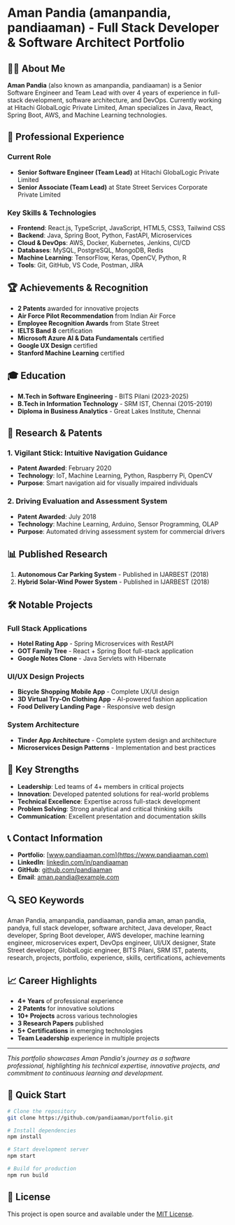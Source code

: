 # Aman Pandia (amanpandia, pandiaaman) - Full Stack Developer & Software Architect Portfolio

## 👨‍💻 About Me

**Aman Pandia** (also known as amanpandia, pandiaaman) is a Senior Software Engineer and Team Lead with over 4 years of experience in full-stack development, software architecture, and DevOps. Currently working at Hitachi GlobalLogic Private Limited, Aman specializes in Java, React, Spring Boot, AWS, and Machine Learning technologies.

## 🚀 Professional Experience

### Current Role
- **Senior Software Engineer (Team Lead)** at Hitachi GlobalLogic Private Limited
- **Senior Associate (Team Lead)** at State Street Services Corporate Private Limited

### Key Skills & Technologies
- **Frontend**: React.js, TypeScript, JavaScript, HTML5, CSS3, Tailwind CSS
- **Backend**: Java, Spring Boot, Python, FastAPI, Microservices
- **Cloud & DevOps**: AWS, Docker, Kubernetes, Jenkins, CI/CD
- **Databases**: MySQL, PostgreSQL, MongoDB, Redis
- **Machine Learning**: TensorFlow, Keras, OpenCV, Python, R
- **Tools**: Git, GitHub, VS Code, Postman, JIRA

## 🏆 Achievements & Recognition

- **2 Patents** awarded for innovative projects
- **Air Force Pilot Recommendation** from Indian Air Force
- **Employee Recognition Awards** from State Street
- **IELTS Band 8** certification
- **Microsoft Azure AI & Data Fundamentals** certified
- **Google UX Design** certified
- **Stanford Machine Learning** certified

## 🎓 Education

- **M.Tech in Software Engineering** - BITS Pilani (2023-2025)
- **B.Tech in Information Technology** - SRM IST, Chennai (2015-2019)
- **Diploma in Business Analytics** - Great Lakes Institute, Chennai

## 🔬 Research & Patents

### 1. Vigilant Stick: Intuitive Navigation Guidance
- **Patent Awarded**: February 2020
- **Technology**: IoT, Machine Learning, Python, Raspberry Pi, OpenCV
- **Purpose**: Smart navigation aid for visually impaired individuals

### 2. Driving Evaluation and Assessment System
- **Patent Awarded**: July 2018
- **Technology**: Machine Learning, Arduino, Sensor Programming, OLAP
- **Purpose**: Automated driving assessment system for commercial drivers

## 📊 Published Research

1. **Autonomous Car Parking System** - Published in IJARBEST (2018)
2. **Hybrid Solar-Wind Power System** - Published in IJARBEST (2018)

## 🛠️ Notable Projects

### Full Stack Applications
- **Hotel Rating App** - Spring Microservices with RestAPI
- **GOT Family Tree** - React + Spring Boot full-stack application
- **Google Notes Clone** - Java Servlets with Hibernate

### UI/UX Design Projects
- **Bicycle Shopping Mobile App** - Complete UX/UI design
- **3D Virtual Try-On Clothing App** - AI-powered fashion application
- **Food Delivery Landing Page** - Responsive web design

### System Architecture
- **Tinder App Architecture** - Complete system design and architecture
- **Microservices Design Patterns** - Implementation and best practices

## 🌟 Key Strengths

- **Leadership**: Led teams of 4+ members in critical projects
- **Innovation**: Developed patented solutions for real-world problems
- **Technical Excellence**: Expertise across full-stack development
- **Problem Solving**: Strong analytical and critical thinking skills
- **Communication**: Excellent presentation and documentation skills

## 📞 Contact Information

- **Portfolio**: [www.pandiaaman.com](https://www.pandiaaman.com)
- **LinkedIn**: [linkedin.com/in/pandiaaman](https://www.linkedin.com/in/pandiaaman)
- **GitHub**: [github.com/pandiaaman](https://github.com/pandiaaman)
- **Email**: aman.pandia@example.com

## 🔍 SEO Keywords

Aman Pandia, amanpandia, pandiaaman, pandia aman, aman pandia, pandya, full stack developer, software architect, Java developer, React developer, Spring Boot developer, AWS developer, machine learning engineer, microservices expert, DevOps engineer, UI/UX designer, State Street developer, GlobalLogic engineer, BITS Pilani, SRM IST, patents, research, projects, portfolio, experience, skills, certifications, achievements

## 📈 Career Highlights

- **4+ Years** of professional experience
- **2 Patents** for innovative solutions
- **10+ Projects** across various technologies
- **3 Research Papers** published
- **5+ Certifications** in emerging technologies
- **Team Leadership** experience in multiple projects

---

*This portfolio showcases Aman Pandia's journey as a software professional, highlighting his technical expertise, innovative projects, and commitment to continuous learning and development.*

## 🚀 Quick Start

```bash
# Clone the repository
git clone https://github.com/pandiaaman/portfolio.git

# Install dependencies
npm install

# Start development server
npm start

# Build for production
npm run build
```

## 📄 License

This project is open source and available under the [MIT License](LICENSE).

